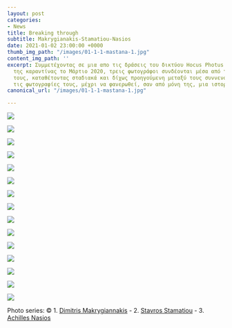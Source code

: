 ```yaml
---
layout: post
categories:
- News
title: Breaking through
subtitle: Makrygianakis-Stamatiou-Nasios
date: 2021-01-02 23:00:00 +0000
thumb_img_path: "/images/01-1-1-mastana-1.jpg"
content_img_path: ''
excerpt: Συμμετέχοντας σε μια απο τις δράσεις του δικτύου Hocus Photus στη διάρκεια
  της καραντίνας το Μάρτιο 2020, τρεις φωτογράφοι συνδέονται μέσα από τις εικόνες
  τους, καταθέτοντας σταδιακά και δίχως προηγούμενη μεταξύ τους συννενόηση, μια-μια
  τις φωτογραφίες τους, μέχρι να φανερωθεί, σαν από μόνη της, μια ιστορία.
canonical_url: "/images/01-1-1-mastana-1.jpg"

---
```

![](/images/01-1-1-mastana-1.jpg)

![](/images/02-1-mastana-1.jpg)

![](/images/03-1-mastana_mg_2205-1.jpg)

![](/images/04-1-mastana-1.jpg)

![](/images/05-1-mastana-1.jpg)

![](/images/06-1-mastana-1.jpg)

![](/images/07-1-mastana-1.jpg)

![](/images/08-1-mastana-1.jpg)

![](/images/09-1mastana_mg_3566-1.jpg)

![](/images/10-1mastana-1.jpg)

![](/images/11-1-mastana-1.jpg)

![](/images/12-1-mastana-1.jpg)

![](/images/13-1-mastana-1.jpg)

![](/images/14-1-mastana-1.jpg)

![](/images/15-1-mastana-1.jpg)

Photo series: © 1. <a href="https://www.facebook.com/dimitris.makrygiannakis" target="blank">Dimitris Makrygiannakis</a> - 2. <a href="https://www.facebook.com/profile.php?id=100011687118637" target="blank">Stavros Stamatiou</a> - 3. <a href="https://www.facebook.com/achilles.nasios" target="blank">Achilles Nasios</a> 